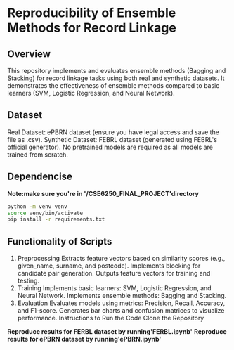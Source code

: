 # Reproducibility of Ensemble Methods for Record Linkage

## Overview

This repository implements and evaluates ensemble methods (Bagging and Stacking) for record linkage tasks using both real and synthetic datasets. It demonstrates the effectiveness of ensemble methods compared to basic learners (SVM, Logistic Regression, and Neural Network).

## Dataset

Real Dataset: ePBRN dataset (ensure you have legal access and save the file as .csv).
Synthetic Dataset: FEBRL dataset (generated using FEBRL's official generator).
No pretrained models are required as all models are trained from scratch.

## Dependencise

**Note:make sure you're in '/CSE6250_FINAL_PROJECT'directory**

```sh
python -m venv venv
source venv/bin/activate
pip install -r requirements.txt
```

## Functionality of Scripts

1. Preprocessing
   Extracts feature vectors based on similarity scores (e.g., given_name, surname, and postcode).
   Implements blocking for candidate pair generation.
   Outputs feature vectors for training and testing.
2. Training
   Implements basic learners: SVM, Logistic Regression, and Neural Network.
   Implements ensemble methods: Bagging and Stacking.
3. Evaluation
   Evaluates models using metrics: Precision, Recall, Accuracy, and F1-score.
   Generates bar charts and confusion matrices to visualize performance.
   Instructions to Run the Code
   Clone the Repository

**Reproduce results for FERBL dataset by running'FERBL.ipynb'**
**Reproduce results for ePBRN dataset by running'ePBRN.ipynb'**
